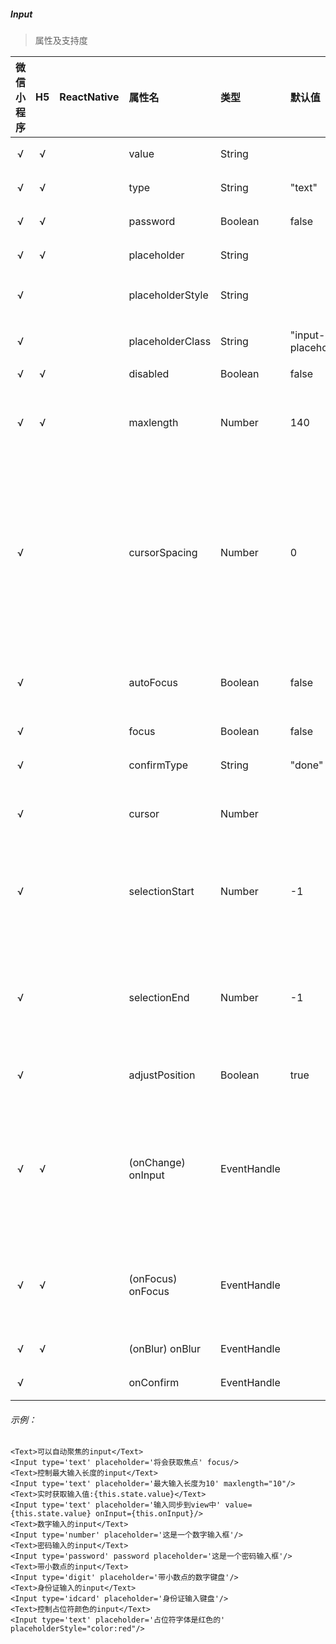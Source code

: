##### Input

> 属性及支持度

| 微信小程序 | H5 | ReactNative| 属性名 | 类型 | 默认值 | 说明 |
| :-: | :-: | :-: | :- | :- | :- | :- |
| √ | √ |  | value             | String      |        | 输入框的初始内容   |
| √ | √ |  | type              | String      | "text" | input 的类型    |
| √ | √ |  | password          | Boolean       | false | 是否是密码类型 |
| √ | √ |  | placeholder       | String      |        | 输入框为空时占位符    |
| √ |   |  | placeholderStyle | String      |        | 指定 placeholder 的样式    |
| √ |   |  | placeholderClass | String      | "input-placeholder" | 指定 placeholder 的样式类  |
| √ | √ |  | disabled          | Boolean     |  false  | 是否禁用 |
| √ | √ |  | maxlength         | Number      |  140  | 最大输入长度，设置为 -1 的时候不限制最大长度      |
| √ |   |  | cursorSpacing    | Number      |  0  | 指定光标与键盘的距离，单位 px 。取 input 距离底部的距离和 cursor-spacing 指定的距离的最小值作为光标与键盘的距离 |
| √ |   |  | autoFocus        | Boolean     | false | (即将废弃，请直接使用 focus )自动聚焦，拉起键盘 |
| √ |   |  | focus             | Boolean     | false  | 获取焦点 |
| √ |   |  | confirmType      | String      |  "done" | 设置键盘右下角按钮的文字   |
| √ |   |  | cursor            | Number      |        | 指定 focus 时的光标位置  |
| √ |   |  | selectionStart   | Number      |  -1 | 光标起始位置，自动聚集时有效，需与 selection-end 搭配使用   |
| √ |   |  | selectionEnd     | Number      |  -1  | 光标结束位置，自动聚集时有效，需与 selection-start 搭配使用   |
| √ |   |  | adjustPosition   | Boolean     | true  | 键盘弹起时，是否自动上推页面  |
| √ | √ |  | (onChange) onInput   | EventHandle | | 当键盘输入时，触发 input 事件，处理函数可以直接 return 一个字符串，将替换输入框的内容。  |
| √ | √ |  | (onFocus)  onFocus | EventHandle |        | 输入框聚焦时触发，height 参数在基础库 1.9.90 起支持    |
| √ | √ |  | (onBlur)   onBlur | EventHandle |        | 输入框失去焦点时触发  |
| √ |   |  |  onConfirm       | EventHandle |        | 点击完成按钮时触发   |

###### 示例：
```
<Text>可以自动聚焦的input</Text>
<Input type='text' placeholder='将会获取焦点' focus/>
<Text>控制最大输入长度的input</Text>
<Input type='text' placeholder='最大输入长度为10' maxlength="10"/>
<Text>实时获取输入值:{this.state.value}</Text>
<Input type='text' placeholder='输入同步到view中' value={this.state.value} onInput={this.onInput}/>
<Text>数字输入的input</Text>
<Input type='number' placeholder='这是一个数字输入框'/>
<Text>密码输入的input</Text>
<Input type='password' password placeholder='这是一个密码输入框'/>
<Text>带小数点的input</Text>
<Input type='digit' placeholder='带小数点的数字键盘'/>
<Text>身份证输入的input</Text>
<Input type='idcard' placeholder='身份证输入键盘'/>
<Text>控制占位符颜色的input</Text>
<Input type='text' placeholder='占位符字体是红色的' placeholderStyle="color:red"/>
```